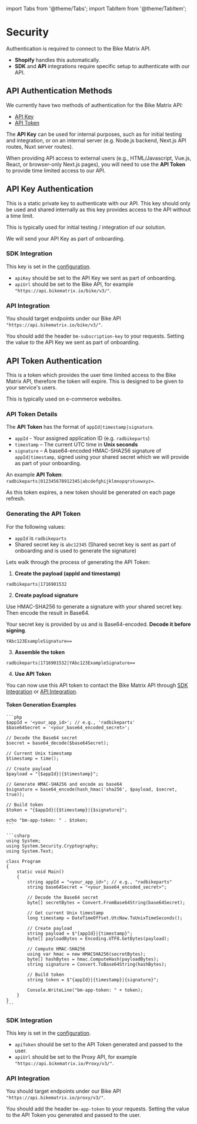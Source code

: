 import Tabs from '@theme/Tabs';
import TabItem from '@theme/TabItem';

# Security

Authentication is required to connect to the Bike Matrix API.

- **Shopify** handles this automatically.
- **SDK** and **API** integrations require specific setup to authenticate with our API.

## API Authentication Methods

We currently have two methods of authentication for the Bike Matrix API:

- [API Key](#api-key-authentication)
- [API Token](#api-token-authentication)

The **API Key** can be used for internal purposes, such as for initial testing and integration, or on an internal server (e.g. Node.js backend, Next.js API routes, Nuxt server routes).

When providing API access to external users (e.g., HTML/Javascript, Vue.js, React, or browser-only Next.js pages), you will need to use the **API Token** to provide time limited access to our API.

## API Key Authentication

This is a static private key to authenticate with our API. This key should only be used and shared internally as this key provides access to the API without a time limit.

This is typically used for initial testing / integration of our solution.

We will send your API Key as part of onboarding.

### SDK Integration

This key is set in the [configuration](/docs/configuration.md).

- `apiKey` should be set to the API Key we sent as part of onboarding.
- `apiUrl` should be set to the Bike API, for example `"https://api.bikematrix.io/bike/v3/"`.

### API Integration

You should target endpoints under our Bike API `"https://api.bikematrix.io/bike/v3/"`.

You should add the header `bm-subscription-key` to your requests. Setting the value to the API Key we sent as part of onboarding.

## API Token Authentication

This is a token which provides the user time limited access to the Bike Matrix API, therefore the token will expire. This is designed to be given to your service's users.

This is typically used on e-commerce websites.

### API Token Details

The **API Token** has the format of `appId|timestamp|signature`.

- `appId` - Your assigned application ID (e.g. `radbikeparts`)
- `timestamp` – The current UTC time in **Unix seconds**
- `signature` – A base64-encoded HMAC-SHA256 signature of `appId|timestamp`, signed using your shared secret which we will provide as part of your onboarding.

An example **API Token**: `radbikeparts|012345678912345|abcdefghijklmnopqrstuvwxyz=`.

As this token expires, a new token should be generated on each page refresh.

### Generating the API Token

For the following values:

- `appId` is `radbikeparts`
- Shared secret key is `abc12345` (Shared secret key is sent as part of onboarding and is used to generate the signature)

Lets walk through the process of generating the API Token:

1. **Create the payload (appId and timestamp)**

```plaintext
radbikeparts|1716901532
```

2. **Create payload signature**

Use HMAC-SHA256 to generate a signature with your shared secret key. Then encode the result in Base64.

Your secret key is provided by us and is Base64-encoded. **Decode it before signing**.

```plaintext
YAbc123ExampleSignature==
```

3. **Assemble the token**

```plaintext
radbikeparts|1716901532|YAbc123ExampleSignature==
```

4. **Use API Token**

You can now use this API token to contact the Bike Matrix API through [SDK Integration](#sdk-integration-1) or [API Integration](#api-integration-1).

#### Token Generation Examples

<Tabs>
  <TabItem value="php" label="PHP">

    ```php
    $appId = '<your_app_id>'; // e.g., 'radbikeparts'
    $base64Secret = '<your_base64_encoded_secret>';

    // Decode the Base64 secret
    $secret = base64_decode($base64Secret);

    // Current Unix timestamp
    $timestamp = time();

    // Create payload
    $payload = "{$appId}|{$timestamp}";

    // Generate HMAC-SHA256 and encode as base64
    $signature = base64_encode(hash_hmac('sha256', $payload, $secret, true));

    // Build token
    $token = "{$appId}|{$timestamp}|{$signature}";

    echo "bm-app-token: " . $token;
    ```

  </TabItem>
  <TabItem value="cs" label="C#">

    ```csharp
    using System;
    using System.Security.Cryptography;
    using System.Text;

    class Program
    {
        static void Main()
        {
            string appId = "<your_app_id>"; // e.g., "radbikeparts"
            string base64Secret = "<your_base64_encoded_secret>";

            // Decode the Base64 secret
            byte[] secretBytes = Convert.FromBase64String(base64Secret);

            // Get current Unix timestamp
            long timestamp = DateTimeOffset.UtcNow.ToUnixTimeSeconds();

            // Create payload
            string payload = $"{appId}|{timestamp}";
            byte[] payloadBytes = Encoding.UTF8.GetBytes(payload);

            // Compute HMAC-SHA256
            using var hmac = new HMACSHA256(secretBytes);
            byte[] hashBytes = hmac.ComputeHash(payloadBytes);
            string signature = Convert.ToBase64String(hashBytes);

            // Build token
            string token = $"{appId}|{timestamp}|{signature}";

            Console.WriteLine("bm-app-token: " + token);
        }
    }
    ```

  </TabItem>
</Tabs>

### SDK Integration

This key is set in the [configuration](/docs/configuration.md).

- `apiToken` should be set to the API Token generated and passed to the user.
- `apiUrl` should be set to the Proxy API, for example `"https://api.bikematrix.io/Proxy/v3/"`.

### API Integration

You should target endpoints under our Bike API `"https://api.bikematrix.io/proxy/v3/"`.

You should add the header `bm-app-token` to your requests. Setting the value to the API Token you generated and passed to the user.

